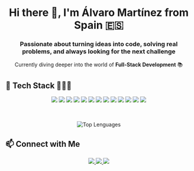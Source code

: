 <!-- HEADER -->
<div align="center">
  <h1>Hi there 👋, I'm Álvaro Martínez from Spain 🇪🇸</h1>
  <h3>Passionate about turning ideas into code, solving real problems, and always looking for the next challenge</h3>
  <p>Currently diving deeper into the world of <b>Full-Stack Development</b> 📚</p>
</div>

<!-- BODY -->

<!-- certificados
<div align="center">
  <h3>👨‍💻 Certifieds</h3>
  <p>
    ~
  </p>
</div>
-->

<div>
<h2>🚀 Tech Stack 🧑🏻‍💻</h2>

<p align="center">
  <!-- Lenguajes -->
  <img src="https://img.shields.io/badge/HTML5-E34F26?style=for-the-badge&logo=html5&logoColor=white" />
  <img src="https://img.shields.io/badge/CSS3-1572B6?style=for-the-badge&logo=css&logoColor=white" />
  <img src="https://img.shields.io/badge/JavaScript-F7DF1E?style=for-the-badge&logo=javascript&logoColor=black" />
  <img src="https://img.shields.io/badge/Tailwind_CSS-06B6D4?style=for-the-badge&logo=tailwindcss&logoColor=white" />
  <img src="https://img.shields.io/badge/React-20232A?style=for-the-badge&logo=react&logoColor=61DAFB" />
  <img src="https://img.shields.io/badge/Astro-FF5D01?style=for-the-badge&logo=astro&logoColor=white" />
  <img src="https://img.shields.io/badge/PHP-777BB4?style=for-the-badge&logo=php&logoColor=white" />
  <img src="https://img.shields.io/badge/Laravel-FF2D20?style=for-the-badge&logo=laravel&logoColor=white" />
  <img src="https://img.shields.io/badge/MySQL-4479A1?style=for-the-badge&logo=mysql&logoColor=white" />
  <img src="https://img.shields.io/badge/Git-F05032?style=for-the-badge&logo=git&logoColor=white" />
  <img src="https://img.shields.io/badge/GitHub-181717?style=for-the-badge&logo=github&logoColor=white" />
  <img src="https://img.shields.io/badge/Docker-2496ED?style=for-the-badge&logo=docker&logoColor=white" />
  <img src="https://img.shields.io/badge/Linux-FCC624?style=for-the-badge&logo=linux&logoColor=black" />
  
</p>  
<p align="center">
  <br><br>
  <img src="https://github-readme-stats.vercel.app/api/top-langs/?username=amartinezdev&theme=dracula&show_icons=true&hide_border=false&layout=compact" 
    alt="Top Lenguages">
</p>
</div>


<!-- FOOTER -->
<div>
  <h2>📫 Connect with Me</h2>
  <p align="center">
    <a href="https://alvaromartinez.dev" target="_blank">
      <img src="https://img.shields.io/badge/alvaromartinez.dev-000000?style=for-the-badge&logo=devbox&logoColor=white" />
    </a>
    <a href="https://www.linkedin.com/in/alvaromartinezdev/" target="_blank">
      <img src="https://img.shields.io/badge/linkedin-0A66C2?style=for-the-badge&logoColor=white" />
    </a>
    <a href="mailto:alvaromartinezdev@gmail.com">
      <img src="https://img.shields.io/badge/alvaromartinezdev@gmail.com-D14836?style=for-the-badge&logo=minutemailer&logoColor=white" />
    </a>
  </p>
</div>




<!--
**amartinezdev/amartinezdev** is a ✨ _special_ ✨ repository because its `README.md` (this file) appears on your GitHub profile.

Here are some ideas to get you started:

- 🔭 I’m currently working on ...
- 🌱 I’m currently learning ...
- 👯 I’m looking to collaborate on ...
- 🤔 I’m looking for help with ...
- 💬 Ask me about ...
- 📫 How to reach me: ...
- 😄 Pronouns: ...
- ⚡ Fun fact: ...
-->
